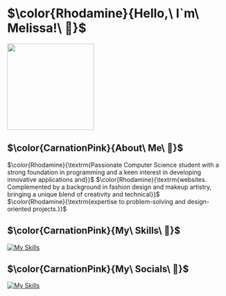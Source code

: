 # $\color{Rhodamine}{Hello,\ I`m\ Melissa!\ 🎀}$
<img src="https://tr.rbxcdn.com/180DAY-4422bc080c9c234dcd2c830fd3c0579c/420/420/Hat/Webp/noFilter" data-canonical-src="https://tr.rbxcdn.com/180DAY-4422bc080c9c234dcd2c830fd3c0579c/420/420/Hat/Webp/noFilter" width="200" height="200" />

## $\color{CarnationPink}{About\ Me\ 🎀}$
$\color{Rhodamine}{\textrm{Passionate Computer Science student with a strong foundation in programming and a keen interest in developing innovative applications and}}$
$\color{Rhodamine}{\textrm{websites. Complemented by a background in fashion design and makeup artistry, bringing a unique blend of creativity and technical}}$  
$\color{Rhodamine}{\textrm{expertise to problem-solving and design-oriented projects.}}$  




## $\color{CarnationPink}{My\ Skills\ 🎀}$

[![My Skills](https://skillicons.dev/icons?i=js,html,css,apple,bash,ts,cs,dotnet,docker,git,github,instagram,java,jquery,linkedin,linux,maven,mysql,ps,php,phpstorm,postgres,pycharm,react,regex,rider,twitter,visualstudio,vscode,webstorm)](https://skillicons.dev)

## $\color{CarnationPink}{My\ Socials\ 🎀}$
[![My Skills](https://skillicons.dev/icons?i=discord,instagram,linkedin,twitter,facebook)](https://skillicons.dev)

<!--
**melissapaksoy/melissapaksoy** is a ✨ _special_ ✨ repository because its `README.md` (this file) appears on your GitHub profile.
-->
